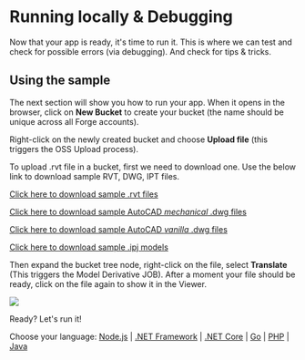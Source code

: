 # Running locally & Debugging

Now that your app is ready, it's time to run it. This is where we can test and check for possible errors (via debugging). And check for tips & tricks.

## Using the sample

The next section will show you how to run your app. When it opens in the browser, click on **New Bucket** to create your bucket (the name should be unique across all Forge accounts).

Right-click on the newly created bucket and choose **Upload file** (this triggers the OSS Upload process).

To upload .rvt file in a bucket, first we need to download one. Use the below link to download sample RVT, DWG, IPT files. 

[Click here to download sample .rvt files](https://knowledge.autodesk.com/support/revit-products/getting-started/caas/CloudHelp/cloudhelp/2019/ENU/Revit-GetStarted/files/GUID-61EF2F22-3A1F-4317-B925-1E85F138BE88-htm.html)

[Click here to download sample AutoCAD *mechanical* .dwg files](https://knowledge.autodesk.com/support/autocad-mechanical/downloads/caas/downloads/content/autocad-mechanical-2019-sample-files.html)

[Click here to download sample AutoCAD *vanilla* .dwg files]([https://knowledge.autodesk.com/support/autocad/downloads/caas/downloads/content/autocad-sample-files.html](https://github.com/Developer-Autodesk/forge.learning/pull/url))

[Click here to download sample .ipj models](https://knowledge.autodesk.com/support/inventor/troubleshooting/caas/downloads/content/inventor-sample-files.html)

 Then expand the bucket tree node, right-click on the file, select **Translate** (This triggers the Model Derivative JOB). After a moment your file should be ready, click on the file again to show it in the Viewer.

![](_media/tutorials/run_sample_viewmodels.gif)

Ready? Let's run it!

Choose your language: [Node.js](environment/rundebug/nodejs) | [.NET Framework](environment/rundebug/net) | [.NET Core](environment/rundebug/netcore) | [Go](environment/rundebug/go) | [PHP](environment/rundebug/php) | [Java](environment/rundebug/java)
